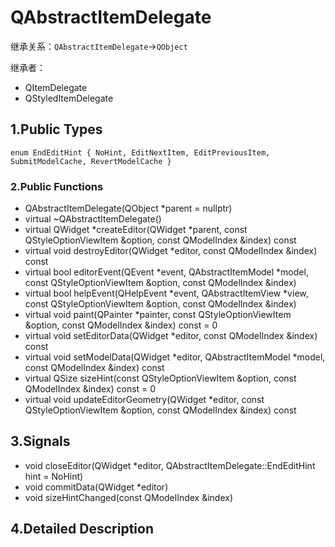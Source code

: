 # QAbstractItemDelegate

继承关系：`QAbstractItemDelegate`->`QObject`

继承者：

- QItemDelegate
- QStyledItemDelegate

## 1.Public Types

`enum EndEditHint { NoHint, EditNextItem, EditPreviousItem, SubmitModelCache, RevertModelCache }`

### 2.Public Functions

- QAbstractItemDelegate(QObject *parent = nullptr)
- virtual ~QAbstractItemDelegate()
- virtual QWidget *createEditor(QWidget *parent, const QStyleOptionViewItem &option, const QModelIndex &index) const
- virtual void destroyEditor(QWidget *editor, const QModelIndex &index) const
- virtual bool editorEvent(QEvent *event, QAbstractItemModel *model, const QStyleOptionViewItem &option, const QModelIndex &index)
- virtual bool helpEvent(QHelpEvent *event, QAbstractItemView *view, const QStyleOptionViewItem &option, const QModelIndex &index)
- virtual void paint(QPainter *painter, const QStyleOptionViewItem &option, const QModelIndex &index) const = 0
- virtual void setEditorData(QWidget *editor, const QModelIndex &index) const
- virtual void setModelData(QWidget *editor, QAbstractItemModel *model, const QModelIndex &index) const
- virtual QSize sizeHint(const QStyleOptionViewItem &option, const QModelIndex &index) const = 0
- virtual void updateEditorGeometry(QWidget *editor, const QStyleOptionViewItem &option, const QModelIndex &index) const

## 3.Signals

- void closeEditor(QWidget *editor, QAbstractItemDelegate::EndEditHint hint = NoHint)
- void commitData(QWidget *editor)
- void sizeHintChanged(const QModelIndex &index)

## 4.Detailed Description


